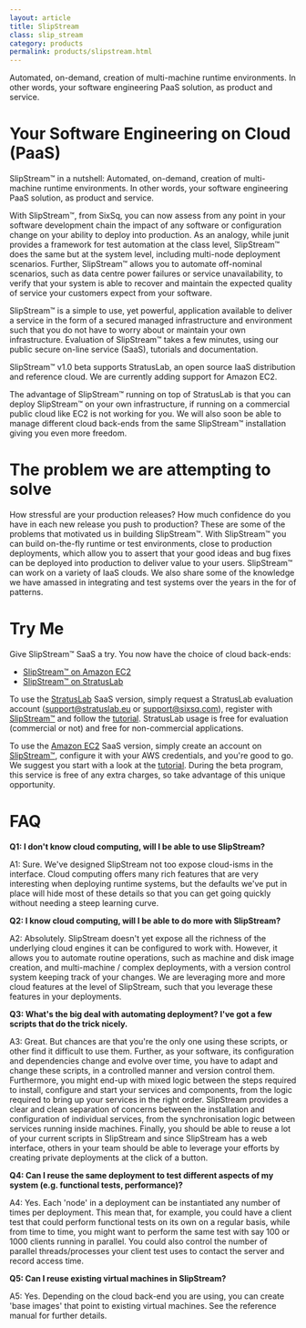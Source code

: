 ```yaml
---
layout: article
title: SlipStream
class: slip_stream
category: products
permalink: products/slipstream.html
---
```


Automated, on-demand, creation of multi-machine runtime environments. In other
words, your software engineering PaaS solution, as product and service.

Your Software Engineering on Cloud (PaaS)
=========================================

SlipStream™ in a nutshell: Automated, on-demand, creation of multi-machine
runtime environments. In other words, your software engineering PaaS solution,
as product and service.

With SlipStream™, from SixSq, you can now assess from any point in your
software development chain the impact of any software or configuration change
on your ability to deploy into production. As an analogy, while junit provides
a framework for test automation at the class level, SlipStream™ does the same
but at the system level, including multi-node deployment scenarios. Further,
SlipStream™ allows you to automate off-nominal scenarios, such as data centre
power failures or service unavailability, to verify that your system is able
to recover and maintain the expected quality of service your customers expect
from your software.

SlipStream™ is a simple to use, yet powerful, application available to deliver
a service in the form of a secured managed infrastructure and environment such
that you do not have to worry about or maintain your own infrastructure.
Evaluation of SlipStream™ takes a few minutes, using our public secure on-line
service (SaaS), tutorials and documentation.

SlipStream™ v1.0 beta supports StratusLab, an open source IaaS distribution
and reference cloud. We are currently adding support for Amazon EC2.

The advantage of SlipStream™ running on top of StratusLab is that you can
deploy SlipStream™ on your own infrastructure, if running on a commercial
public cloud like EC2 is not working for you. We will also soon be able to
manage different cloud back-ends from the same SlipStream™ installation giving
you even more freedom.

The problem we are attempting to solve
======================================

How stressful are your production releases? How much confidence do you have in
each new release you push to production? These are some of the problems that
motivated us in building SlipStream™. With SlipStream™ you can build
on-the-fly runtime or test environments, close to production deployments,
which allow you to assert that your good ideas and bug fixes can be deployed
into production to deliver value to your users. SlipStream™ can work on a
variety of IaaS clouds. We also share some of the knowledge we have amassed in
integrating and test systems over the years in the for of patterns.

Try Me
======

Give SlipStream™ SaaS a try. You now have the choice of cloud back-ends:

  * [SlipStream™ on Amazon EC2](http://slipstream.sixsq.com)
  * [SlipStream™ on StratusLab](http://slipstream.stratuslab.eu)

To use the [StratusLab](http://stratuslab.eu) SaaS version, simply request a
StratusLab evaluation account
([support@stratuslab.eu](mailto:support@stratuslab.eu) or
[support@sixsq.com](mailto:support@sixsq.com)), register with
[SlipStream™](http://slipstream.stratuslab.eu) and follow the
[tutorial](http://slipstream.stratuslab.org/html/tutorial.html). StratusLab
usage is free for evaluation (commercial or not) and free for non-commercial
applications.

To use the [Amazon EC2](http://aws.amazon.com/) SaaS version, simply create an
account on [SlipStream™](http://slipstream.sixsq.com), configure it with your
AWS credentials, and you're good to go. We suggest you start with a look at
the [tutorial](http://slipstream.sixsq.com/html/tutorial.html). During the
beta program, this service is free of any extra charges, so take advantage of
this unique opportunity.

FAQ
===

**Q1: I don't know cloud computing, will I be able to use SlipStream?**

A1: Sure. We've designed SlipStream not too expose cloud-isms in the
interface. Cloud computing offers many rich features that are very interesting
when deploying runtime systems, but the defaults we've put in place will hide
most of these details so that you can get going quickly without needing a
steep learning curve.

**Q2: I know cloud computing, will I be able to do more with SlipStream?**

A2: Absolutely. SlipStream doesn't yet expose all the richness of the
underlying cloud engines it can be configured to work with. However, it allows
you to automate routine operations, such as machine and disk image creation,
and multi-machine / complex deployments, with a version control system keeping
track of your changes. We are leveraging more and more cloud features at the
level of SlipStream, such that you leverage these features in your
deployments.

**Q3: What's the big deal with automating deployment? I've got a few scripts
that do the trick nicely.**

A3: Great. But chances are that you're the only one using these scripts, or
other find it difficult to use them. Further, as your software, its
configuration and dependencies change and evolve over time, you have to adapt
and change these scripts, in a controlled manner and version control them.
Furthermore, you might end-up with mixed logic between the steps required to
install, configure and start your services and components, from the logic
required to bring up your services in the right order. SlipStream provides a
clear and clean separation of concerns between the installation and
configuration of individual services, from the synchronisation logic between
services running inside machines. Finally, you should be able to reuse a lot
of your current scripts in SlipStream and since SlipStream has a web
interface, others in your team should be able to leverage your efforts by
creating private deployments at the click of a button.

**Q4: Can I reuse the same deployment to test different aspects of my system
(e.g. functional tests, performance)?**

A4: Yes. Each 'node' in a deployment can be instantiated any number of times
per deployment. This mean that, for example, you could have a client test that
could perform functional tests on its own on a regular basis, while from time
to time, you might want to perform the same test with say 100 or 1000 clients
running in parallel. You could also control the number of parallel
threads/processes your client test uses to contact the server and record
access time.

**Q5: Can I reuse existing virtual machines in SlipStream?**

A5: Yes. Depending on the cloud back-end you are using, you can create 'base
images' that point to existing virtual machines. See the reference manual for
further details.

